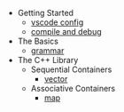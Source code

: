 - Getting Started
  - [vscode config](docs/vscode.md)
  - [compile and debug](docs/C++编译compile与调试debug.md)
- The Basics
  - [grammar](docs/grammar.md)
- The C++ Library
  - Sequential Containers
    - [vector](docs/stl-vector.md)
  - Associative Containers
    - [map](docs/stl-map.md)